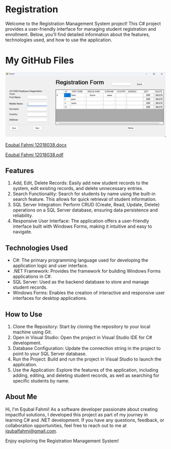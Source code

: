 # Registration

Welcome to the Registration Management System project! This C# project provides a user-friendly interface for managing student registration and enrollment. Below, you'll find detailed information about the features, technologies used, and how to use the application.

# My GitHub Files

![Screenshot](StudentRegistration/Documnts/Screenshot%202024-02-11%20131736.png)

[Equbal Fahmi 12018038.docx](StudentRegistration/Documnts/Equbal%20Fahmi%2012018038.docx)

[Equbal Fahmi 12018038.pdf](StudentRegistration/Documnts/Equbal%20Fahmi%2012018038.pdf)

## Features

1. Add, Edit, Delete Records: Easily add new student records to the system, edit existing records, and delete unnecessary entries.
2. Search Functionality: Search for students by name using the built-in search feature. This allows for quick retrieval of student information.
3. SQL Server Integration: Perform CRUD (Create, Read, Update, Delete) operations on a SQL Server database, ensuring data persistence and reliability.
4. Responsive User Interface: The application offers a user-friendly interface built with Windows Forms, making it intuitive and easy to navigate.

## Technologies Used

- C#: The primary programming language used for developing the application logic and user interface.
- .NET Framework: Provides the framework for building Windows Forms applications in C#.
- SQL Server: Used as the backend database to store and manage student records.
- Windows Forms: Enables the creation of interactive and responsive user interfaces for desktop applications.

## How to Use

1. Clone the Repository: Start by cloning the repository to your local machine using Git.
2. Open in Visual Studio: Open the project in Visual Studio IDE for C# development.
3. Database Configuration: Update the connection string in the project to point to your SQL Server database.
4. Run the Project: Build and run the project in Visual Studio to launch the application.
5. Use the Application: Explore the features of the application, including adding, editing, and deleting student records, as well as searching for specific students by name.

## About Me

Hi, I'm Equbal Fahmi! As a software developer passionate about creating impactful solutions, I developed this project as part of my journey in learning C# and .NET development. If you have any questions, feedback, or collaboration opportunities, feel free to reach out to me at [iqubalfahmi@gmail.com](mailto:your@email.com).

Enjoy exploring the Registration Management System!
